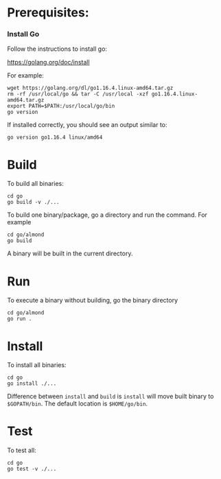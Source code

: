 # Prerequisites:

### Install Go 
Follow the instructions to install go:

https://golang.org/doc/install

For example:
```
wget https://golang.org/dl/go1.16.4.linux-amd64.tar.gz
rm -rf /usr/local/go && tar -C /usr/local -xzf go1.16.4.linux-amd64.tar.gz
export PATH=$PATH:/usr/local/go/bin
go version
```
If installed correctly, you should see an output similar to:

```
go version go1.16.4 linux/amd64

```

# Build

To build all binaries: 

```
cd go
go build -v ./...
```

To build one binary/package, go a directory and run the command.
For example

```
cd go/almond
go build
```

A binary will be built in the current directory.

# Run
To execute a binary without building, go the binary directory

```
cd go/almond
go run .
```

# Install
To install all binaries:

```
cd go
go install ./...
```

Difference between `install` and `build` is `install` will move built binary to `$GOPATH/bin`. The default location is `$HOME/go/bin`.

# Test
To test all:

```
cd go
go test -v ./...
```